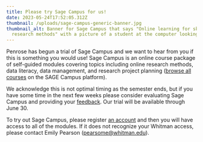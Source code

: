 ```yaml
---
title: Please try Sage Campus for us!
date: 2023-05-24T17:52:05.312Z
thumbnail: /uploads/sage-campus-generic-banner.jpg
thumbnail_alt: Banner for Sage Campus that says "Online learning for skills and
  research methods" with a picture of a student at the computer looking at code.
---
```

Penrose has begun a trial of Sage Campus and we want to hear from you if this is something you would use! Sage Campus is an online course package of self-guided modules covering topics including online research methods, data literacy, data management, and research project planning ([browse all courses](https://classroom.sagepub.com/course/) on the SAGE Campus platform).

We acknowledge this is not optimal timing as the semester ends, but if you have some time in the next few weeks please consider evaluating Sage Campus and providing your [feedback](https://forms.gle/rbdEd5tp7SYzCPzV8). Our trial will be available through June 30. 

To try out Sage Campus, please register [an account](https://classroom-sagepub-com.ezproxy.whitman.edu/) and then you will have access to all of the modules. If it does not recognize your Whitman access, please contact Emily Pearson ([pearsome@whitman.edu](mailto:pearsome@whitman.edu)).
